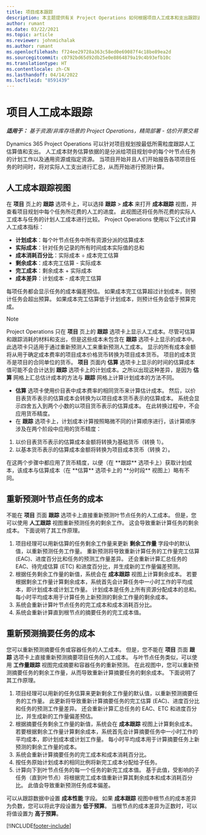 ```yaml
---
title: 项目成本跟踪
description: 本主题提供有关 Project Operations 如何根据项目人工成本和支出跟踪进度的信息。
author: rumant
ms.date: 03/22/2021
ms.topic: article
ms.reviewer: johnmichalak
ms.author: rumant
ms.openlocfilehash: f724ee29728a363c58ed0e69087f4c18be89ea2d
ms.sourcegitcommit: c0792bd65d92db25e0e8864879a19c4b93efb10c
ms.translationtype: HT
ms.contentlocale: zh-CN
ms.lasthandoff: 04/14/2022
ms.locfileid: "8591439"
---
```

# <a name="labor-cost-tracking-on-projects"></a>项目人工成本跟踪

_**适用于：** 基于资源/非库存场景的 Project Operations，精简部署 - 估价开票交易_

Dynamics 365 Project Operations 可以针对项目规划按最低所需粒度跟踪人工估算值和支出。 人工成本财务估算依据的是分派给项目规划中的每个叶节点任务的计划工作以及通用资源或指定资源。 当项目开始并且人们开始报告各项项目任务的时间时，将对实际人工支出进行汇总，从而开始进行预测计算。

## <a name="labor-cost-tracking-view"></a>人工成本跟踪视图

在 **项目** 页上的 **跟踪** 选项卡上，可以选择 **跟踪** > **成本** 来打开 **成本跟踪** 视图，并查看项目规划中每个任务所花费的人工的进度。 此视图还将任务所花费的实际人工成本与任务的计划人工成本进行比较。 Project Operations 使用以下公式计算人工成本指标：

- **计划成本**：每个叶节点任务中所有资源分派的估算成本
- **实际成本**：针对任务记录的所有时间成本实际值的总和
- **成本消耗百分比**：实际成本 ÷ 成本完工估算
- **剩余成本**：成本完工估算 - 实际成本
- **完工成本**：剩余成本 + 实际成本
- **成本差异**：计划成本 - 成本完工估算

每项任务都会显示任务的成本偏差预估。 如果成本完工估算超过计划成本，则预计任务会超出预算。 如果成本完工估算低于计划成本，则预计任务会低于预算完成。

>[!NOTE]
> Project Operations 只在 **项目** 页上的 **跟踪** 选项卡上显示人工成本。尽管可估算和跟踪消耗的材料和支出，但是这些成本未包含在 **跟踪** 选项卡上显示的成本中。此选项卡只适用于通过重新预测人工来重新预测人工成本。
显示的所有成本金额将从用于确定成本费率的项目成本价格货币转换为项目成本货币。 项目的成本货币是项目的合同单位的货币。 **项目** 页面内 **估算** 选项卡上显示的时间的估算成本值可能不会合计达到 **跟踪** 选项卡上的计划成本。之所以出现这种差异，是因为 **估算** 网格上汇总估计成本的方法与 **跟踪** 网格上计算计划成本的方法不同。 
>
> - **估算** 选项卡使用价目表中成本费率的相同货币来计算估计成本。 然后，以价目表货币表示的估算成本会转换为以项目成本货币表示的估算成本。 系统会显示四舍五入到两个小数的以项目货币表示的估算成本。 在此转换过程中，不会应用货币精度。 
> - 在 **跟踪** 选项卡上，计划成本计算按照略微不同的计算顺序进行，该计算顺序涉及在两个阶段中应用的货币精度： 
   ><ol>
   ><li>以价目表货币表示的估算成本金额将转换为基础货币（转换 1）。</li>
   ><li>以基本货币表示的估算成本金额将转换为项目成本货币（转换 2）。 </li>
   ></ol>
   >在这两个步骤中都应用了货币精度，以便（在 **跟踪** 选项卡上）获取计划成本，该成本与估算成本（在 **估算** 选项卡上的 **分时段** 视图上）略有不同。 
   
## <a name="reprojecting-costs-on-leaf-node-tasks"></a>重新预测叶节点任务的成本

不能在 **项目** 页面 **跟踪** 选项卡上直接重新预测叶节点任务的人工成本。 但是，您可以使用 **人工跟踪** 视图重新预测任务的剩余工作。 这会导致重新计算任务的剩余成本。 下面说明了其工作原理。

1. 项目经理可以用新估算的任务剩余工作量来更新 **剩余工作量** 字段中的默认值，以重新预测任务工作量。 重新预测将导致重新计算任务的工作量完工估算 (EAC)、进度百分比和任务的预测工作量差异。 还会重新计算汇总任务的 EAC、待完成估算 (ETC) 和进度百分比，并生成新的工作量偏差预测。
2. 根据任务剩余工作量的新值，系统会在 **成本跟踪** 视图上计算剩余成本。 若要根据剩余工作量计算剩余成本，系统首先会计算任务中一小时工作的平均成本，即计划成本或计划工作量。 计划成本是任务上所有资源分配成本的总和。 每小时平均成本用于计算任务上新预测的剩余工作量的剩余成本。
3. 系统会重新计算叶节点任务的完工成本和成本消耗百分比。
4. 系统会重新计算直到根节点的摘要任务的完工成本值。

## <a name="reprojecting-costs-on-summary-tasks"></a>重新预测摘要任务的成本

您可以重新预测摘要任务或容器任务的人工成本。 但是，您不能在 **项目** 页面 **跟踪** 选项卡上直接重新预测摘要项目任务的人工成本。 与叶节点任务类似，可以使用 **工作量跟踪** 视图完成摘要和容器任务的重新预测。 在此视图中，您可以重新预测摘要任务的剩余工作量，从而导致重新计算摘要任务的剩余成本。 下面说明了其工作原理。

1. 项目经理可以用新的任务估算来更新剩余工作量的默认值，以重新预测摘要任务的工作量。 此更新将导致重新计算摘要任务的完工估算 (EAC)、进度百分比和任务的预测工作量差异。 还会重新计算汇总任务的 EAC、ETC 和进度百分比，并生成新的工作量偏差预估。
2. 根据摘要任务剩余工作量的新值，系统会在 **成本跟踪** 视图上计算剩余成本。 若要根据剩余工作量计算剩余成本，系统首先会计算摘要任务中一小时工作的平均成本，即计划成本或计划工作量。 每小时平均成本用于计算摘要任务上新预测的剩余工作量的成本。
3. 系统会重新计算摘要任务的完工成本和成本消耗百分比。
4. 按任务原始计划成本的相同比例将新完工成本分配给子任务。
5. 计算向下到叶节点任务的每一个任务的新完工成本值。 基于此值，受影响的子任务（直到叶节点）将根据完工成本值重新计算其剩余成本和成本消耗百分比。 此值会导致重新预测任务成本偏差。 


可以从跟踪数据中设置 **成本性能** 字段。 如果 **成本跟踪** 视图中根节点的成本差异为负数，您可以将此字段设置为 **低于预算**。 当根节点的成本差异为正数时，可以将值设置为 **高于预算**。


[!INCLUDE[footer-include](../includes/footer-banner.md)]
